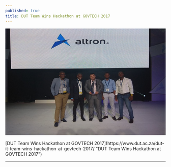 ```yaml
---
published: true
title: DUT Team Wins Hackathon at GOVTECH 2017
---
```


<p align="center">
<img src="/assets/govtech/pic-story1.jpg" width="600" >
</p>
[DUT Team Wins Hackathon at GOVTECH 2017](https://www.dut.ac.za/dut-it-team-wins-hackathon-at-govtech-2017/ "DUT Team Wins Hackathon at GOVTECH 2017")
<!--more-->


---
